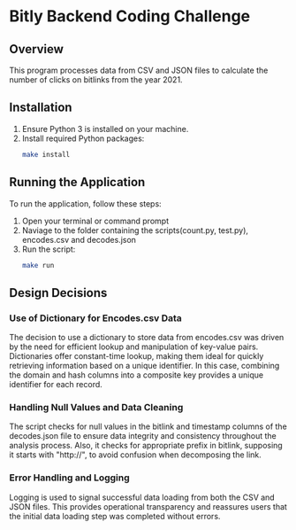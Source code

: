 # Bitly Backend Coding Challenge

## Overview
This program processes data from CSV and JSON files to calculate the number of clicks on bitlinks from the year 2021.

## Installation
1. Ensure Python 3 is installed on your machine.
2. Install required Python packages:
   ```bash
   make install

## Running the Application
To run the application, follow these steps:
1. Open your terminal or command prompt
2. Naviage to the folder containing the scripts(count.py, test.py), encodes.csv and decodes.json
3. Run the script:
    ```bash
    make run

## Design Decisions
### Use of Dictionary for Encodes.csv Data
The decision to use a dictionary to store data from encodes.csv was driven by the need for efficient lookup and manipulation of key-value pairs. Dictionaries offer constant-time lookup, making them ideal for quickly retrieving information based on a unique identifier. In this case, combining the domain and hash columns into a composite key provides a unique identifier for each record.
### Handling Null Values and Data Cleaning
The script checks for null values in the bitlink and timestamp columns of the decodes.json file to ensure data integrity and consistency throughout the analysis process.
Also, it checks for appropriate prefix in bitlink, supposing it starts with "http://", to avoid confusion when decomposing the link.
### Error Handling and Logging
Logging is used to signal successful data loading from both the CSV and JSON files. This provides operational transparency and reassures users that the initial data loading step was completed without errors.
